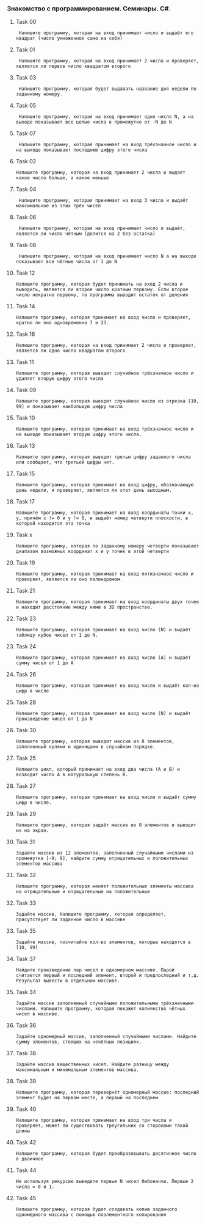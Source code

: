 ### Знакомство с программированием. Семинары. C#.

1. Task 00

        Напишите программу, которая на вход принимает число и выдаёт его квадрат (число умноженное само на себя)

2. Task 01

        Напишите программу, которая на вход принимает 2 числа и проверяет, является ли первое число квадратом второго

3. Task 03

        Напишите программу, которая будет выдавать название дня недели по заданному номеру.

4. Task 05

        Напишите программу, которая на вход принимает одно число N, а на выходе показывает все целые числа в промежутке от -N до N
        
5. Task 07 

        Напишите программу, которая принимает на вход трёхзначное число и на выходе показывает последнюю цифру этого числа

6. Task 02

       Напишите программу, которая на вход принимает 2 числа и выдаёт какое число больше, а какое меньше  

7. Task 04

        Напишите программу, которая принимает на вход 3 числа и выдаёт максимальное из этих трёх чисел

8. Task 06

        Напишите программу, которая на вход принимает число и выдаёт, является ли число чётным (делится на 2 без остатка)

9. Task 08

        Напишите программу, которая на вход принимает число N а на выходе показывает все чётные числа от 1 до N

10. Task 12

        Напишите программу, которая будет принимать на вход 2 числа и выводить, является ли второе число кратным первому. Если второе число некратно первому, то программа выводит остаток от деления

11. Task 14

        Напишите программу, которая принимает на вход число и проверяет, кратно ли оно одновременно 7 и 23.

12. Task 16

        Напишите программу, которая на вход принимает 2 числа и проверяет, является ли одно число квадратом второго

13. Task 11

        Напишите программу, которая выводит случайное трёхзначное число и удаляет вторую цифру этого числа

14. Task 09

        Напишите программу, которая выводит случайное число из отрезка [10, 99] и показывает наибольшую цифру числа

15. Task 10

        Напишите программу, которая принимает на вход трёхзначное число и на выходе показывает вторую цифру этого числа.

16. Task 13

        Напишите программу, которая выводит третью цифру заданного числа или сообщает, что третьей цифры нет.

17. Task 15

        Напишите программу, которая принимает на вход цифру, обозначающую день недели, и проверяет, является ли этот день выходным.

18. Task 17

        Напишите программу, которая принимает на вход координаты точки x, y, причём x != 0 и y != 0, и выдаёт номер четверти плоскости, в которой находится эта точка

19. Task x

        Напишите программу, которая по заданному номеру четверти показывает диапазон возможных координат x и y точек в этой четверти 

20. Task 19

        Напишите программу, которая принимает на вход пятизначное число и проверяет, является ли оно палиндромом.

21. Task 21

        Напишите программу, которая принимает на вход координаты двух точек и находит расстояние между ними в 3D пространстве.

22. Task 23

        Напишите программу, которая принимает на вход число (N) и выдаёт таблицу кубов чисел от 1 до N.

23. Task 24

        Напишите программу, которая принимает на вход число (А) и выдаёт сумму чисел от 1 до А

24. Task 26

        Напишите программу, которая принимает на вход число и выдаёт кол-во цифр в числе

25. Task 28

        Напишите программу, которая принимает на вход число (N) и выдаёт произведение чисел от 1 до N

26. Task 30

        Напишите программу, которая выводит массив из 8 элементов,
        заполненный нулями и единицами в случайном порядке.

27. Task 25

        Напишите цикл, который принимает на вход два числа (A и B) и возводит число A в натуральную степень B.

28. Task 27

        Напишите программу, которая принимает на вход число и выдаёт сумму цифр в числе.

29. Task 29

        Напишите программу, которая задаёт массив из 8 элементов и выводит их на экран.

30. Task 31

        Задайте массив из 12 элементов, заполненный случайными числами из промежутка [-9; 9], найдите сумму отрицательных и положительных элементов массива

31. Task 32

        Напишите программу, которая меняет положительные элементы массива на отрицательные и отрицательные на положительные

32. Task 33

        Задайте массив, Напишите программу, которая определяет,
        присутствует ли заданное число в массиве

33. Task 35

        Задайте массив, посчитайте кол-во элементов, которые находятся в [10, 99]

34. Task 37

        Найдите произведение пар чисел в одномерном массиве. Парой считается первый и последний элемент, второй и предпоследний и т.д.
        Результат вывести в отдельном массиве.

35. Task 34

        Задайте массив заполненный случайными положительными трёхзначными числами. Напишите программу, которая покажет количество чётных чисел в массиве.

36. Task 36

        Задайте одномерный массив, заполненный случайными числами. Найдите сумму элементов, стоящих на нечётных позициях.

37. Task 38

        Задайте массив вещественных чисел. Найдите разницу между максимальным и минимальным элементов массива.

38. Task 39

        Напишите программу, которая перевернёт одномерный массив: последний элемент будет на первом месте, а первый на последнем

39. Task 40

        Напишите программу, которая принимает на вход три числа и проверяет, может ли существовать треугольник со сторонами такой длины

40. Task 42

        Напишите программу, которая будет преобразовывать десятичное число в двоичное

41. Task 44

        Не используя рекурсию выведите первые N чисел Фибоначчи. Первые 2 числа = 0 и 1.

42. Task 45 

        Напишите программу, которая будет создавать копию заданного одномерного массива с помощью поэлементного копирования